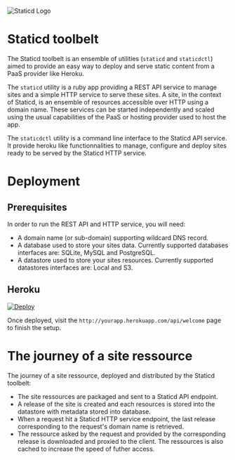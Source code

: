 ![Staticd Logo](http://www.imagesup.net/?di=16141830503310)

# Staticd toolbelt

The Staticd toolbelt is an ensemble of utilities (`staticd` and `staticdctl`)
aimed to provide an easy way to deploy and serve static content from a PaaS
provider like Heroku.

The `staticd` utility is a ruby app providing a REST API service to manage sites
and a simple HTTP service to serve these sites. A site, in the context of
Staticd, is an ensemble of resources accessible over HTTP using a domain name.
These services can be started independently and scaled using the usual
capabilities of the PaaS or hosting provider used to host the app.

The `staticdctl` utility is a command line interface to the Staticd API service.
It provide heroku like functionnalities to manage, configure and deploy sites
ready to be served by the Staticd HTTP service.

# Deployment

## Prerequisites

In order to run the REST API and HTTP service, you will need:
* A domain name (or sub-domain) supporting wildcard DNS record.
* A database used to store your sites data.
  Currently supported databases interfaces are: SQLite, MySQL and PostgreSQL.
* A datastore used to store your sites resources.
  Currently supported datastores interfaces are: Local and S3.

## Heroku

[![Deploy](https://www.herokucdn.com/deploy/button.png)](https://heroku.com/deploy)

Once deployed, visit the `http://yourapp.herokuapp.com/api/welcome` page to finish the setup.

# The journey of a site ressource

The journey of a site ressource, deployed and distributed by the Staticd
toolbelt:

* The site ressources are packaged and sent to a Staticd API endpoint.
* A release of the site is created and each resources is stored into the
  datastore with metadata stored into database.
* When a request hit a Staticd HTTP service endpoint, the last release
  corresponding to the request's domain name is retrieved.
* The ressource asked by the request and provided by the corresponding release
  is downloaded and proxied to the client. The ressources is also cached to
  increase the speed of futher access.

